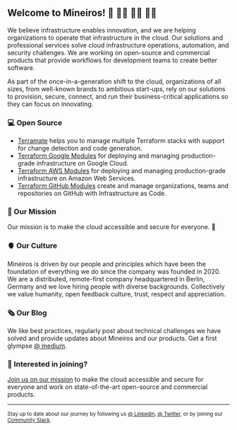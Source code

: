 ## Welcome to Mineiros! 👋 👋🏿 👋🏻 👋🏽

We believe infrastructure enables innovation, and we are helping organizations to operate that
infrastructure in the cloud. Our solutions and professional services solve cloud infrastructure
operations, automation, and security challenges. We are working on open-source and commercial
products that provide workflows for development teams to create better software.

As part of the once-in-a-generation shift to the cloud, organizations of all sizes, from well-known
brands to ambitious start-ups, rely on our solutions to provision, secure, connect, and run their
business-critical applications so they can focus on innovating.

### 💻 Open Source

- [Terramate](https://github.com/mineiros-io/terramate) helps you to manage multiple Terraform stacks with
  support for change detection and code generation.
- [Terraform Google Modules](https://github.com/mineiros-io?q=terraform-google-&type=all&language=&sort=) for deploying and managing production-grade infrastructure on Google Cloud.
- [Terraform AWS Modules](https://github.com/mineiros-io?q=terraform-aws-&type=all&language=&sort=) for deploying and managing production-grade infrastructure on Amazon Web Services.
- [Terraform GitHub Modules](https://github.com/mineiros-io?q=terraform-github-&type=all&language=&sort=) create and manage organizations, teams and repositories on GitHub with Infrastructure as Code.

### 🎯 Our Mission

Our mission is to make the cloud accessible and secure for everyone. 🚀

### 🫀 Our Culture

Mineiros is driven by our people and principles which have been the foundation of everything
we do since the company was founded in 2020. We are a distributed, remote-first company headquartered
in Berlin, Germany and we love hiring people with diverse backgrounds.
Collectively we value humanity, open feedback culture, trust, respect and appreciation.

### 🗞️ Our Blog

We like best practices, regularly post about technical challenges we have solved and provide updates
about Mineiros and our products. Get a first glympse [@ medium](https://blog.mineiros.io).

### 👔 Interested in joining? 

[Join us on our mission](https://mineiros.io/careers) to make the cloud accessible and secure for everyone
and work on state-of-the-art open-source and commercial products.


---
<sub>Stay up to date about our journey by following us [@ Linkedin](https://www.linkedin.com/company/mineiros-io/), [@ Twitter](https://twitter.com/mineirosio),
or by joining our [Community Slack](https://mineiros.io/slack).</sub>
